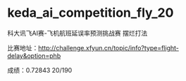 # keda_ai_competition_fly_20
科大讯飞AI赛-飞机航班延误率预测挑战赛 摆烂打法

比赛地址：http://challenge.xfyun.cn/topic/info?type=flight-delay&option=phb

成绩：0.72843 20/190
